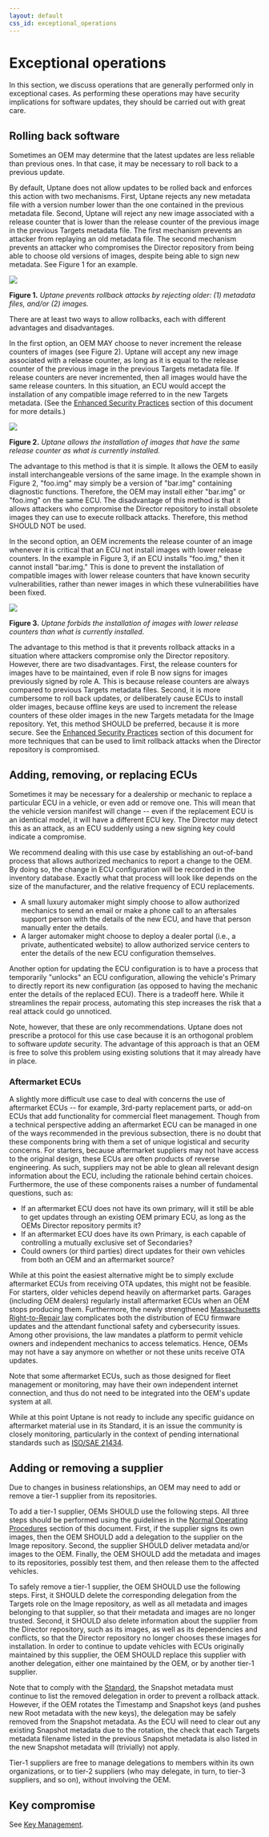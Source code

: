 ```yaml
---
layout: default
css_id: exceptional_operations
---
```


# Exceptional operations

In this section, we discuss operations that are generally performed only in exceptional cases. As performing these operations may have security implications for software updates, they should be carried out with great care.

## Rolling back software

Sometimes an OEM may determine that the latest updates are less reliable than previous ones.  In that case, it may be necessary to roll back to a previous update.

By default, Uptane does not allow updates to be rolled back and enforces this action with two mechanisms. First, Uptane rejects any new metadata file with a version number lower than the one contained in the previous metadata file. Second, Uptane will reject any new image associated with a release counter that is lower than the release counter of the previous image in the previous Targets metadata file. The first mechanism prevents an attacker from replaying an old metadata file. The second mechanism prevents an attacker who compromises the Director repository from being able to choose old versions of images, despite being able to sign new metadata. See Figure 1 for an example.

![](assets/images/except_1_.rollback_prev.png)

**Figure 1.** *Uptane prevents rollback attacks by rejecting older: (1) metadata files, and/or (2) images.*

There are at least two ways to allow rollbacks, each with different advantages and disadvantages.

In the first option, an OEM MAY choose to never increment the release counters of images (see Figure 2). Uptane will accept any new image associated with a release counter, as long as it is equal to the release counter of the previous image in the previous Targets metadata file. If release counters are never incremented, then all images would have the same release counters. In this situation, an ECU would accept the installation of any compatible image referred to in the new Targets metadata. (See the [Enhanced Security Practices](https://uptane.github.io/deployment-considerations/security_considerations.html) section of this document for more details.)

![](assets/images/except_2_diffimage_samecounter.png)

**Figure 2.** *Uptane allows the installation of images that have the same release counter as what is currently installed.*

The advantage to this method is that it is simple. It allows the OEM to easily install interchangeable versions of the same image. In the example shown in Figure 2, "foo.img" may simply be a version of "bar.img" containing diagnostic functions. Therefore, the OEM may install either "bar.img" or "foo.img" on the same ECU. The disadvantage of this method is that it allows attackers who compromise the Director repository to install obsolete images they can use to execute rollback attacks. Therefore, this method SHOULD NOT be used.

In the second option, an OEM increments the release counter of an image whenever it is critical that an ECU not install images with lower release counters. In the example in Figure 3, if an ECU installs "foo.img," then it cannot install "bar.img." This is done to prevent the installation of compatible images with lower release counters that have known security vulnerabilities, rather than newer images in which these vulnerabilities have been fixed.

![](assets/images/except_3_diffimage_samecounter2.png)

**Figure 3.** *Uptane forbids the installation of images with lower release counters than what is currently installed.*

The advantage to this method is that it prevents rollback attacks in a situation
where attackers compromise only the Director repository.  However, there are two disadvantages. First, the release counters for images have to be maintained, even if role B now signs for images previously signed by role A. This is because release counters are always compared to previous Targets metadata files. Second, it is more cumbersome to roll back updates, or deliberately cause ECUs to install older images, because offline keys are used to increment the release counters of these older images in the new Targets metadata for the Image repository. Yet, this method SHOULD be preferred, because it is more secure. See the [Enhanced Security Practices](https://uptane.github.io/deployment-considerations/security_considerations.html) section of this document for more techniques that can be used to limit rollback attacks when the Director repository is compromised.


## Adding, removing, or replacing ECUs

Sometimes it may be necessary for a dealership or mechanic to replace a particular ECU in a vehicle, or even add or remove one. This will mean that the vehicle version manifest will change -- even if the replacement ECU is an identical model, it will have a different ECU key. The Director may detect this as an attack, as an ECU suddenly using a new signing key could indicate a compromise.

We recommend dealing with this use case by establishing an out-of-band process that allows authorized mechanics to report a change to the OEM. By doing so, the change in ECU configuration will be recorded in the inventory database. Exactly what that process will look like depends on the size of the manufacturer, and the relative frequency of ECU replacements.

* A small luxury automaker might simply choose to allow authorized mechanics to send an email or make a phone call to an aftersales support person with the details of the new ECU, and have that person manually enter the details.
* A larger automaker might choose to deploy a dealer portal (i.e., a private, authenticated website) to allow authorized service centers to enter the details of the new ECU configuration themselves.

Another option for updating the ECU configuration is to have a process that temporarily "unlocks" an ECU configuration, allowing the vehicle's Primary to directly report its new configuration (as opposed to having the mechanic enter the details of the replaced ECU). There is a tradeoff here. While it streamlines the repair process, automating this step increases the risk that a real attack could go unnoticed.

Note, however, that these are only recommendations. Uptane does not prescribe a protocol for this use case because it is an orthogonal problem to software _update_ security. The advantage of this approach is that an OEM is free to solve this problem using existing solutions that it may already have in place.

### Aftermarket ECUs

A slightly more difficult use case to deal with concerns the use of aftermarket ECUs -- for example, 3rd-party replacement parts, or add-on ECUs that add functionality for commercial fleet management. Though from a technical perspective adding an aftermarket ECU can be managed in one of the ways recommended in the previous subsection, there is no doubt that these components bring with them a set of unique logistical and security concerns. For starters, because aftermarket suppliers may not have access to the original design, these ECUs are often products of reverse engineering. As such, suppliers may not be able to glean all relevant design information about the ECU, including the rationale behind certain choices. Furthermore, the use of these components raises a number of fundamental questions, such as:
- If an aftermarket ECU does not have its own primary, will it still be able to get updates through an existing OEM primary ECU, as long as the  OEMs Director repository permits it? 
- If an aftermarket ECU does have its own Primary, is each capable of controlling a mutually exclusive set of Secondaries?
- Could owners (or third parties) direct updates for their own vehicles from both an OEM and an aftermarket source? 

While at this point the easiest alternative might be to simply exclude aftermarket ECUs from receiving OTA updates, this might not be feasible. For starters, older vehicles depend heavily on aftermarket parts. Garages (including OEM dealers) regularly install aftermarket ECUs when an OEM stops producing them. Furthermore, the newly strengthened [Massachusetts Right-to-Repair law](https://en.wikipedia.org/wiki/2020_Massachusetts_Question_1) complicates both the distribution of ECU firmware updates and the attendant functional safety and cybersecurity issues. Among other provisions, the law mandates a platform to permit vehicle owners and independent mechanics to access telematics. Hence, OEMs may not have a say anymore on whether or not these units receive OTA updates.

Note that some aftermarket ECUs, such as those designed for fleet management or monitoring, may have their own independent internet connection, and thus do not need to be integrated into the OEM's update system at all. 

While at this point Uptane is not ready to include any specific guidance on aftermarket material use in its Standard, it is an issue the community is closely monitoring, particularly in the context of pending international standards such as [ISO/SAE 21434](https://www.iso.org/standard/70918.html). 

## Adding or removing a supplier

Due to changes in business relationships, an OEM may need to add or remove a tier-1 supplier from its repositories.

To add a tier-1 supplier, OEMs SHOULD use the following steps. All three steps should be performed using the guidelines in the [Normal Operating Procedures](https://uptane.github.io/deployment-considerations/normal_operation.html) section of this document. First, if the supplier signs its own images, then the OEM SHOULD add a delegation to the supplier on the Image repository. Second, the supplier SHOULD deliver metadata and/or images to the OEM. Finally, the OEM SHOULD add the metadata and images to its repositories, possibly test them, and then release them to the affected vehicles.

To safely remove a tier-1 supplier, the OEM SHOULD use the following steps. First, it SHOULD delete the corresponding delegation from the Targets role on the Image repository, as well as all metadata and images belonging to that supplier, so that their metadata and images are no longer trusted. Second, it SHOULD also delete information about the supplier from the Director repository, such as its images, as well as its dependencies and conflicts, so that the Director repository no longer chooses these images for installation. In order to continue to update vehicles with ECUs originally maintained by this supplier, the OEM SHOULD replace this supplier with another delegation, either one maintained by the OEM, or by another tier-1 supplier.

Note that to comply with the [Standard](https://uptane.github.io/papers/uptane-standard.1.1.0.html#check_snapshot), the Snapshot metadata must continue to list the removed delegation in order to prevent a rollback attack. However, if the OEM rotates the Timestamp and Snapshot keys (and pushes new Root metadata with the new keys), the delegation may be safely removed from the Snapshot metadata. As the ECU will need to clear out any existing Snapshot metadata due to the rotation, the check that each Targets metadata filename listed in the previous Snapshot metadata is also listed in the new Snapshot metadata will (trivially) not apply.

Tier-1 suppliers are free to manage delegations to members within its own organizations, or to tier-2 suppliers (who may delegate, in turn, to tier-3 suppliers, and so on), without involving the OEM.


## Key compromise

See [Key Management](key_management.html).
